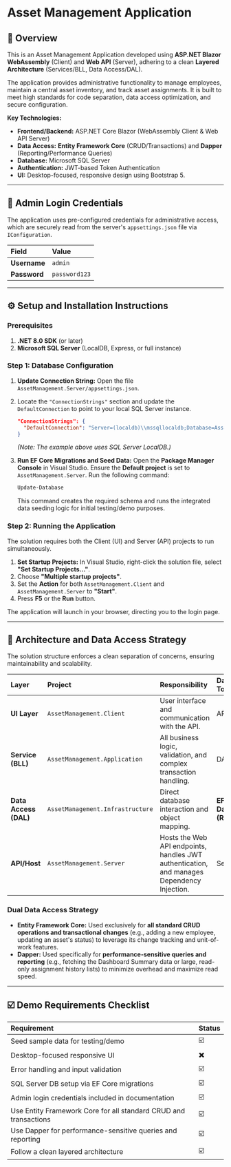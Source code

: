 # Asset Management Application

## 📄 Overview

This is an Asset Management Application developed using **ASP.NET Blazor WebAssembly** (Client) and **Web API** (Server), adhering to a clean **Layered Architecture** (Services/BLL, Data Access/DAL). 

The application provides administrative functionality to manage employees, maintain a central asset inventory, and track asset assignments. It is built to meet high standards for code separation, data access optimization, and secure configuration.

**Key Technologies:**
* **Frontend/Backend:** ASP.NET Core Blazor (WebAssembly Client & Web API Server)
* **Data Access:** **Entity Framework Core** (CRUD/Transactions) and **Dapper** (Reporting/Performance Queries)
* **Database:** Microsoft SQL Server
* **Authentication:** JWT-based Token Authentication
* **UI:** Desktop-focused, responsive design using Bootstrap 5.

---

## 🔐 Admin Login Credentials

The application uses pre-configured credentials for administrative access, which are securely read from the server's `appsettings.json` file via `IConfiguration`.

| Field | Value |
| :--- | :--- |
| **Username** | `admin` |
| **Password** | `password123` |

---

## ⚙️ Setup and Installation Instructions

### Prerequisites

1.  **.NET 8.0 SDK** (or later)
2.  **Microsoft SQL Server** (LocalDB, Express, or full instance)


### Step 1: Database Configuration

1.  **Update Connection String:** Open the file `AssetManagement.Server/appsettings.json`.
2.  Locate the `"ConnectionStrings"` section and update the `DefaultConnection` to point to your local SQL Server instance.

    ```json
    "ConnectionStrings": {
      "DefaultConnection": "Server=(localdb)\\mssqllocaldb;Database=AssetManagementDB;Trusted_Connection=True;MultipleActiveResultSets=true"
    }
    ```
    *(Note: The example above uses SQL Server LocalDB.)*

3.  **Run EF Core Migrations and Seed Data:**
    Open the **Package Manager Console** in Visual Studio. Ensure the **Default project** is set to `AssetManagement.Server`. Run the following command:

    ```bash
    Update-Database 
    ```
    This command creates the required schema and runs the integrated data seeding logic for initial testing/demo purposes.

### Step 2: Running the Application

The solution requires both the Client (UI) and Server (API) projects to run simultaneously.

1.  **Set Startup Projects:** In Visual Studio, right-click the solution file, select **"Set Startup Projects..."**.
2.  Choose **"Multiple startup projects"**.
3.  Set the **Action** for both `AssetManagement.Client` and `AssetManagement.Server` to **"Start"**.
4.  Press **F5** or the **Run** button.

The application will launch in your browser, directing you to the login page.

---

## 🧱 Architecture and Data Access Strategy

The solution structure enforces a clean separation of concerns, ensuring maintainability and scalability.

| Layer | Project | Responsibility | Data Access Tools |
| :--- | :--- | :--- | :--- |
| **UI Layer** | `AssetManagement.Client` | User interface and communication with the API. | API Clients |
| **Service (BLL)** | `AssetManagement.Application` | All business logic, validation, and complex transaction handling. | DAL |
| **Data Access (DAL)** | `AssetManagement.Infrastructure` | Direct database interaction and object mapping. | **EF Core (CRUD)**, **Dapper (Reads/Reports)** |
| **API/Host** | `AssetManagement.Server` | Hosts the Web API endpoints, handles JWT authentication, and manages Dependency Injection. | Service (BLL) |

### Dual Data Access Strategy

* **Entity Framework Core:** Used exclusively for **all standard CRUD operations and transactional changes** (e.g., adding a new employee, updating an asset's status) to leverage its change tracking and unit-of-work features.
* **Dapper:** Used specifically for **performance-sensitive queries and reporting** (e.g., fetching the Dashboard Summary data or large, read-only assignment history lists) to minimize overhead and maximize read speed.

---

## ☑️ Demo Requirements Checklist

| Requirement | Status |
| :--- | :--- |
| Seed sample data for testing/demo | ☑️ |
| Desktop-focused responsive UI | ✖️ |
| Error handling and input validation | ☑️ |
| SQL Server DB setup via EF Core migrations | ☑️ |
| Admin login credentials included in documentation | ☑️ |
| Use Entity Framework Core for all standard CRUD and transactions | ☑️ |
| Use Dapper for performance-sensitive queries and reporting | ☑️ |
| Follow a clean layered architecture | ☑️ |
